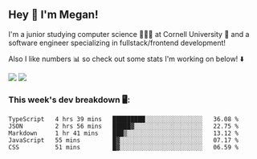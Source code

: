 ## Hey 👋 I'm Megan! 
I'm a junior studying computer science 👩🏻‍💻 at Cornell University 🐻 and a software engineer specializing in fullstack/frontend development!

Also I like numbers 📊 so check out some stats I'm working on below! ⬇️

<img src="https://github-readme-stats.vercel.app/api?username=meganyin13&show_icons=true&hide=stars&count_private=true" />

<img src="https://github-readme-stats.vercel.app/api/top-langs/?username=meganyin13&layout=compact&hide=Jupyter%20Notebook" />

### This week's dev breakdown 🖥:
<!--START_SECTION:waka-->
```text
TypeScript   4 hrs 39 mins   █████████░░░░░░░░░░░░░░░░   36.08 % 
JSON         2 hrs 56 mins   █████▓░░░░░░░░░░░░░░░░░░░   22.75 % 
Markdown     1 hr 41 mins    ███▒░░░░░░░░░░░░░░░░░░░░░   13.12 % 
JavaScript   55 mins         █▓░░░░░░░░░░░░░░░░░░░░░░░   07.17 % 
CSS          51 mins         █▓░░░░░░░░░░░░░░░░░░░░░░░   06.59 % 
```
<!--END_SECTION:waka-->